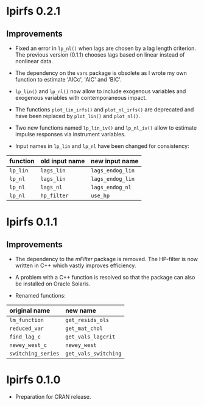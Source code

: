 # lpirfs 0.2.1
## Improvements

* Fixed an error in `lp_nl()` when lags are chosen by a lag length criterion. 
  The previous version (0.1.1) chooses lags based on linear instead of 
  nonlinear data.

* The dependency on the `vars` package is obsolete as I wrote my own function to estimate
  'AICc', 'AIC' and 'BIC'. 

* `lp_lin()` and `lp_nl()` now allow to include exogenous variables and exogenous variables
  with contemporaneous impact. 

* The functions `plot_lin_irfs()` and `plot_nl_irfs()` are deprecated and have been 
  replaced by `plot_lin()` and `plot_nl()`.

* Two new functions named `lp_lin_iv()` and `lp_nl_iv()` allow to estimate 
  impulse responses via instrument variables.

* Input names in `lp_lin` and `lp_nl` have been changed for consistency:

function | old input name | new input name
:--------|:-------------  |:------------- 
`lp_lin` | `lags_lin`     | `lags_endog_lin`
`lp_nl`  | `lags_lin`     | `lags_endog_lin`
`lp_nl`  | `lags_nl`      | `lags_endog_nl`
`lp_nl`  | `hp_filter`    | `use_hp`



# lpirfs 0.1.1
## Improvements

* The dependency to the *mFilter* package is removed.  The HP-filter is now written in C++ which 
vastly improves efficiency. 

* A problem with a C++ function is resolved so that the package can also be installed on Oracle Solaris. 

* Renamed functions:

original name | new name |
:--------|:------------- 
`lm_function`       | `get_resids_ols` 
`reduced_var`       | `get_mat_chol`
`find_lag_c`        | `get_vals_lagcrit`
`newey_west_c`      | `newey_west`
`switching_series`  | `get_vals_switching`
 

# lpirfs 0.1.0
* Preparation for CRAN release.
